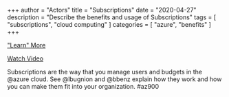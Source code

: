 +++
author = "Actors"
title = "Subscriptions"
date = "2020-04-27"
description = "Describe the benefits and usage of Subscriptions"
tags = [
    "subscriptions",
    "cloud computing"
]
categories = [
    "azure",
    "benefits"
]
+++

["Learn" More](https://www.jhand.dev/30)

[Watch Video](https://twitter.com/i/status/1258411264532901892)

Subscriptions are the way that you manage users and budgets in the @azure cloud.  See @lbugnion and @bbenz explain how they work and how you can make them fit into your organization. #az900